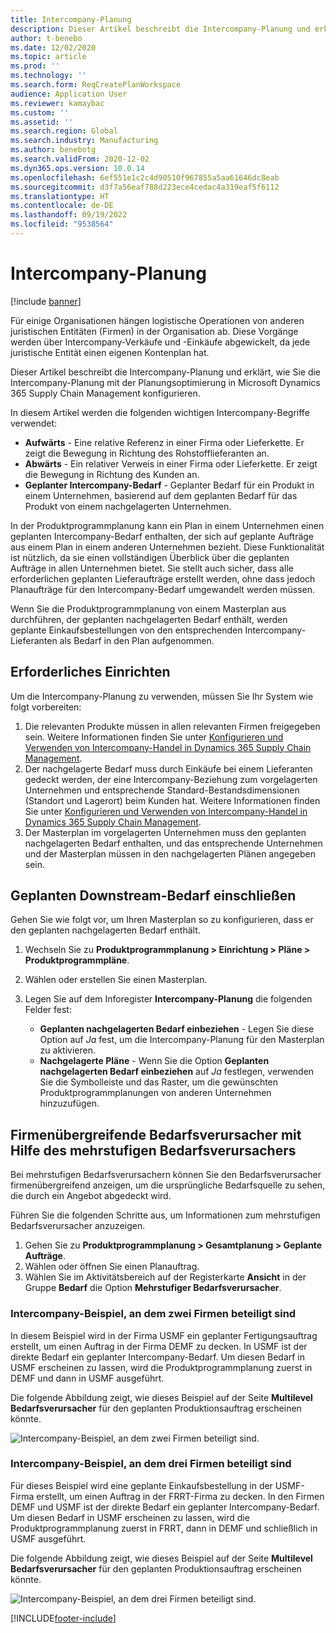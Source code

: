```yaml
---
title: Intercompany-Planung
description: Dieser Artikel beschreibt die Intercompany-Planung und erklärt, wie Sie die Intercompany-Planung mit der Planungsoptimierung in Microsoft Dynamics 365 Supply Chain Management konfigurieren.
author: t-benebo
ms.date: 12/02/2020
ms.topic: article
ms.prod: ''
ms.technology: ''
ms.search.form: ReqCreatePlanWorkspace
audience: Application User
ms.reviewer: kamaybac
ms.custom: ''
ms.assetid: ''
ms.search.region: Global
ms.search.industry: Manufacturing
ms.author: benebotg
ms.search.validFrom: 2020-12-02
ms.dyn365.ops.version: 10.0.14
ms.openlocfilehash: 6ef551e1c2c4d90510f967855a5aa61646dc8eab
ms.sourcegitcommit: d3f7a56eaf788d223ece4cedac4a319eaf5f6112
ms.translationtype: HT
ms.contentlocale: de-DE
ms.lasthandoff: 09/19/2022
ms.locfileid: "9538564"
---
```

# <a name="intercompany-planning"></a>Intercompany-Planung

[!include [banner](../../includes/banner.md)]

Für einige Organisationen hängen logistische Operationen von anderen juristischen Entitäten (Firmen) in der Organisation ab. Diese Vorgänge werden über Intercompany-Verkäufe und -Einkäufe abgewickelt, da jede juristische Entität einen eigenen Kontenplan hat.

Dieser Artikel beschreibt die Intercompany-Planung und erklärt, wie Sie die Intercompany-Planung mit der Planungsoptimierung in Microsoft Dynamics 365 Supply Chain Management konfigurieren.

In diesem Artikel werden die folgenden wichtigen Intercompany-Begriffe verwendet:

- **Aufwärts** - Eine relative Referenz in einer Firma oder Lieferkette. Er zeigt die Bewegung in Richtung des Rohstofflieferanten an.
- **Abwärts** - Ein relativer Verweis in einer Firma oder Lieferkette. Er zeigt die Bewegung in Richtung des Kunden an.
- **Geplanter Intercompany-Bedarf** - Geplanter Bedarf für ein Produkt in einem Unternehmen, basierend auf dem geplanten Bedarf für das Produkt von einem nachgelagerten Unternehmen.

In der Produktprogrammplanung kann ein Plan in einem Unternehmen einen geplanten Intercompany-Bedarf enthalten, der sich auf geplante Aufträge aus einem Plan in einem anderen Unternehmen bezieht. Diese Funktionalität ist nützlich, da sie einen vollständigen Überblick über die geplanten Aufträge in allen Unternehmen bietet. Sie stellt auch sicher, dass alle erforderlichen geplanten Lieferaufträge erstellt werden, ohne dass jedoch Planaufträge für den Intercompany-Bedarf umgewandelt werden müssen.

Wenn Sie die Produktprogrammplanung von einem Masterplan aus durchführen, der geplanten nachgelagerten Bedarf enthält, werden geplante Einkaufsbestellungen von den entsprechenden Intercompany-Lieferanten als Bedarf in den Plan aufgenommen.

## <a name="required-setup"></a>Erforderliches Einrichten

Um die Intercompany-Planung zu verwenden, müssen Sie Ihr System wie folgt vorbereiten:

1. Die relevanten Produkte müssen in allen relevanten Firmen freigegeben sein. Weitere Informationen finden Sie unter [Konfigurieren und Verwenden von Intercompany-Handel in Dynamics 365 Supply Chain Management](/training/modules/configure-use-intercompany-trade-dyn365-supply-chain-mgmt/).
1. Der nachgelagerte Bedarf muss durch Einkäufe bei einem Lieferanten gedeckt werden, der eine Intercompany-Beziehung zum vorgelagerten Unternehmen und entsprechende Standard-Bestandsdimensionen (Standort und Lagerort) beim Kunden hat. Weitere Informationen finden Sie unter [Konfigurieren und Verwenden von Intercompany-Handel in Dynamics 365 Supply Chain Management](/training/modules/configure-use-intercompany-trade-dyn365-supply-chain-mgmt/).
1. Der Masterplan im vorgelagerten Unternehmen muss den geplanten nachgelagerten Bedarf enthalten, und das entsprechende Unternehmen und der Masterplan müssen in den nachgelagerten Plänen angegeben sein.

## <a name="include-planned-downstream-demand"></a>Geplanten Downstream-Bedarf einschließen

Gehen Sie wie folgt vor, um Ihren Masterplan so zu konfigurieren, dass er den geplanten nachgelagerten Bedarf enthält.

1. Wechseln Sie zu **Produktprogrammplanung \> Einrichtung \> Pläne \> Produktprogrammpläne**.
1. Wählen oder erstellen Sie einen Masterplan.
1. Legen Sie auf dem Inforegister **Intercompany-Planung** die folgenden Felder fest:

    - **Geplanten nachgelagerten Bedarf einbeziehen** - Legen Sie diese Option auf *Ja* fest, um die Intercompany-Planung für den Masterplan zu aktivieren.
    - **Nachgelagerte Pläne** - Wenn Sie die Option **Geplanten nachgelagerten Bedarf einbeziehen** auf *Ja* festlegen, verwenden Sie die Symbolleiste und das Raster, um die gewünschten Produktprogrammplanungen von anderen Unternehmen hinzuzufügen.

## <a name="peg-across-companies-by-using-multilevel-pegging"></a>Firmenübergreifende Bedarfsverursacher mit Hilfe des mehrstufigen Bedarfsverursachers

Bei mehrstufigen Bedarfsverursachern können Sie den Bedarfsverursacher firmenübergreifend anzeigen, um die ursprüngliche Bedarfsquelle zu sehen, die durch ein Angebot abgedeckt wird.

Führen Sie die folgenden Schritte aus, um Informationen zum mehrstufigen Bedarfsverursacher anzuzeigen.

1. Gehen Sie zu **Produktprogrammplanung \> Gesamtplanung \> Geplante Aufträge**.
1. Wählen oder öffnen Sie einen Planauftrag.
1. Wählen Sie im Aktivitätsbereich auf der Registerkarte **Ansicht** in der Gruppe **Bedarf** die Option **Mehrstufiger Bedarfsverursacher**.

### <a name="intercompany-example-that-involves-two-companies"></a>Intercompany-Beispiel, an dem zwei Firmen beteiligt sind

In diesem Beispiel wird in der Firma USMF ein geplanter Fertigungsauftrag erstellt, um einen Auftrag in der Firma DEMF zu decken. In USMF ist der direkte Bedarf ein geplanter Intercompany-Bedarf. Um diesen Bedarf in USMF erscheinen zu lassen, wird die Produktprogrammplanung zuerst in DEMF und dann in USMF ausgeführt.

Die folgende Abbildung zeigt, wie dieses Beispiel auf der Seite **Multilevel Bedarfsverursacher** für den geplanten Produktionsauftrag erscheinen könnte.

![Intercompany-Beispiel, an dem zwei Firmen beteiligt sind.](media/IntercompanyPlanning1.png)

### <a name="intercompany-example-that-involves-three-companies"></a>Intercompany-Beispiel, an dem drei Firmen beteiligt sind

Für dieses Beispiel wird eine geplante Einkaufsbestellung in der USMF-Firma erstellt, um einen Auftrag in der FRRT-Firma zu decken. In den Firmen DEMF und USMF ist der direkte Bedarf ein geplanter Intercompany-Bedarf. Um diesen Bedarf in USMF erscheinen zu lassen, wird die Produktprogrammplanung zuerst in FRRT, dann in DEMF und schließlich in USMF ausgeführt.

Die folgende Abbildung zeigt, wie dieses Beispiel auf der Seite **Multilevel Bedarfsverursacher** für den geplanten Produktionsauftrag erscheinen könnte.

![Intercompany-Beispiel, an dem drei Firmen beteiligt sind.](media/IntercompanyPlanning2.png)

[!INCLUDE[footer-include](../../../includes/footer-banner.md)]
